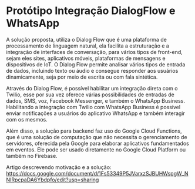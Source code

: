 # Protótipo Integração DialogFlow e WhatsApp

A solução proposta, utiliza o Dialog Flow que é uma plataforma de processamento de linguagem natural, ela facilita a estruturação e a integração de interfaces de conversação, para vários tipos de front-end, sejam eles sites, aplicativos móveis, plataformas de mensagens e dispositivos de IoT. O Dialog Flow permite analisar vários tipos de entrada de dados, incluindo texto ou áudio e consegue responder aos usuários dinamicamente, seja por meio de escrita ou com fala sintética.

Através do Dialog Flow, é possível habilitar um integração direta com o Twilio, esse por sua vez oferece várias possibilidades de entradas de dados, SMS, voz, Facebook Messenger, e também o WhatsApp Business. Habilitando a integração com Twilio com WhatsApp Business é possível enviar notificações a usuários do aplicativo WhatsApp e também interagir com os mesmos.

Além disso, a solução para backend faz uso do Google Cloud Functions, que é uma solução de computação que não necessita o gerenciamento de servidores, oferecida pela Google para elaborar aplicativos fundamentados em eventos. Ele pode ser usado diretamente no Google Cloud Platform ou também no Firebase.
 
 Artigo descrevendo  motivação e a solução: https://docs.google.com/document/d/1Fs53349P5JVarxzSJBUHWspgW_NNIRpcpaDA6Ybdpfo/edit?usp=sharing
